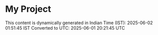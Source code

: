 # My Project

This content is dynamically generated in Indian Time (IST): 2025-06-02 01:51:45 IST
Converted to UTC: 2025-06-01 20:21:45 UTC
